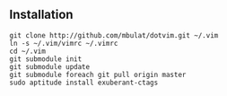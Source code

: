 Installation
------------

	git clone http://github.com/mbulat/dotvim.git ~/.vim
	ln -s ~/.vim/vimrc ~/.vimrc
	cd ~/.vim
	git submodule init
	git submodule update
	git submodule foreach git pull origin master
	sudo aptitude install exuberant-ctags
	
